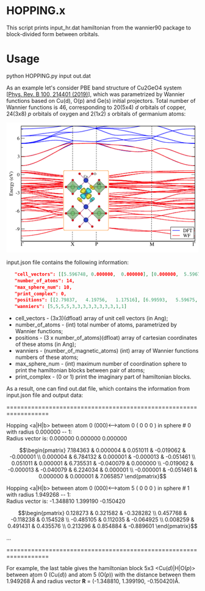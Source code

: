 # HOPPING.x

This script prints input_hr.dat hamiltonian from  the wannier90 package to block-divided form between orbitals.

# Usage 
python HOPPING.py input out.dat

As an example let's consider PBE band structure of Cu2GeO4 system [[Phys. Rev. B 100, 214401 (2019)](https://journals.aps.org/prb/abstract/10.1103/PhysRevB.100.214401)], which was parametrized by Wannier functions based on Cu(d), O(p) and Ge(s) initial projectors. Total number of Wannier functions is 46, corresponding to 20(5x4) *d* orbitals of copper, 24(3x8) *p* orbitals of oxygen and 2(1x2) *s* orbitals of germanium atoms:

![alt text](https://github.com/danis-b/HOPPING/blob/main/example/bands.png)

input.json file contains the following information:

```json
   "cell_vectors": [[5.596748, 0.000000,  0.000000], [0.000000,  5.596748,  0.000000], [2.798374, 2.798374, 4.700648]],
   "number_of_atoms": 14,
   "max_sphere_num": 10,
   "print_complex": 0,
   "positions": [[2.79837,   4.19756,   1.17516], [6.99593,   5.59675,   3.52549], [2.79837,   1.39919,   1.17516], [4.19756,   5.59675,   3.52549], [5.59675,   6.94556,   3.37506], [1.44956,   5.59675,   1.02474], [5.59675,   4.24793,   3.37506], [4.14719,   5.59675,   1.02474], [2.79837,   4.24793,   3.67591], [1.44956,   2.79837,   1.32558], [2.79837,   6.94556,   3.67591], [4.14719,   2.79837,   1.32558], [0.00000,   0.00000,   0.00000], [5.59675,   2.79837,   2.35032]],
   "wanniers": [5,5,5,5,3,3,3,3,3,3,3,3,1,1]
```
* cell_vectors - (3x3)(dfloat) array of unit cell vectors (in Ang);
* number_of_atoms - (int) total number of atoms, parametrized by Wannier functions;
* positions - (3 x number_of_atoms)(dfloat) array of cartesian coordinates of these atoms (in Ang);
* wanniers - (number_of_magnetic_atoms) (int) array of Wannier functions numbers of these atoms;
* max_sphere_num - (int) maximum number of coordination sphere to print the hamiltonian blocks between pair of atoms;
* print_complex - (0 or 1) print the imaginary part of hamiltonian blocks.  

As a result, one can find out.dat file, which contains the information from input.json file and output data:

==================================================================

Hopping <a|H|b> between atom  0 (000)<-->atom  0 ( 0 0 0 ) in sphere # 0  with radius  0.000000  -- 1:  
Radius vector is: 0.000000 0.000000 0.000000 

```math
\begin{pmatrix}
 7.184363  &  0.000004 &   0.051011 &  -0.019062 &  -0.000001 \\
 0.000004  &  6.784132 &   0.000001 &  -0.000013 &  -0.051461 \\
 0.051011  &  0.000001 &   6.735531 &  -0.040079 &  0.000000 \\
-0.019062  & -0.000013 &  -0.040079 &   6.224034 &  0.000001 \\
-0.000001  & -0.051461 &   0.000000 &   0.000001 &  7.065857 
\end{pmatrix}
```

Hopping <a|H|b> between atom  0 (000)<-->atom  5 ( 0 0 0 ) in sphere # 1  with radius  1.949268  -- 1:  
Radius vector is: -1.348810 1.399190 -0.150420 

```math
\begin{pmatrix}
 0.128273 &   0.321582 &  -0.328282 \\
 0.457768 &  -0.118238 &   0.154528 \\
-0.485105 &   0.112035 &  -0.064925 \\
 0.008259 &   0.491431 &   0.435576 \\
 0.213296 &   0.854884 &  -0.889601
\end{pmatrix}
```

...

==================================================================

For example, the last table gives the hamiltonian block 5x3  <Cu(*d*)|H|O(*p*)> between atom 0 (Cu(*d*)) and atom 5 (O(*p*)) with the distance between them 1.949268 Å and radius vector **R** = (-1.348810, 1.399190, -0.150420)Å.
